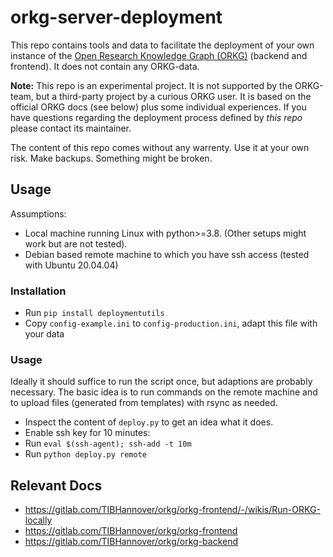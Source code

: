 # orkg-server-deployment


This repo contains tools and data to facilitate the deployment of your own instance of the [Open Research Knowledge Graph (ORKG)](https://www.orkg.org/) (backend and frontend). It does not contain any ORKG-data.


**Note:** This repo is an experimental project. It is not supported by the ORKG-team, but a third-party project by a curious ORKG user. It is based on the official ORKG docs (see below) plus some individual experiences. If you have questions regarding the deployment process defined by *this repo* please contact its maintainer.

The content of this repo comes without any warrenty. Use it at your own risk. Make backups. Something might be broken.


## Usage

Assumptions:
- Local machine running Linux with python>=3.8. (Other setups might work but are not tested).
- Debian based remote machine to which you have ssh access (tested with Ubuntu 20.04.04)


### Installation
- Run `pip install deploymentutils`
- Copy `config-example.ini` to `config-production.ini`, adapt this file with your data

### Usage

Ideally it should suffice to run the script once, but adaptions are probably necessary. The basic idea is to run commands on the remote machine and to upload files (generated from templates) with rsync as needed.

- Inspect the content of `deploy.py` to get an idea what it does.
- Enable ssh key for 10 minutes:
- Run `eval $(ssh-agent); ssh-add -t 10m`
- Run `python deploy.py remote`


## Relevant Docs


- https://gitlab.com/TIBHannover/orkg/orkg-frontend/-/wikis/Run-ORKG-locally
- https://gitlab.com/TIBHannover/orkg/orkg-frontend
- https://gitlab.com/TIBHannover/orkg/orkg-backend
